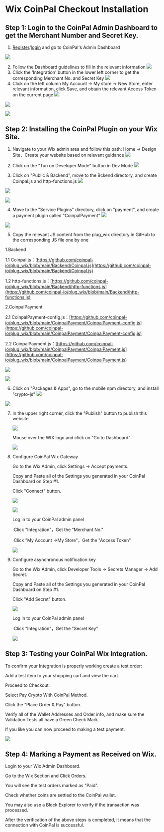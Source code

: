 # Wix CoinPal Checkout Installation

## Step 1: Login to the CoinPal Admin Dashboard to get the Merchant Number and Secret Key.
1. [Register](https://portal.coinpal.io/#/admin/register)/[login](https://portal.coinpal.io/#/admin/login) and go to CoinPal's Admin Dashboard 

![](./img/register.png)

2. Follow the Dashboard guidelines to fill in the relevant information
![](./img/kyb.png)
3. Click the 'Integration' button in the lower left corner to get the corresponding Merchant No. and Secret Key
![](./img/api-key.png)
4. Click on the left column My Account -> My store -> New Store, enter relevant information, click Save, and obtain the relevant Access Token on the current page
![](./img/store1.png)

![](./img/store2.png)

![](./img/store3.png)

## Step 2: Installing the CoinPal Plugin on your Wix Site.

1. Navigate to your Wix admin area and follow this path: Home -> Design Site，Create your website based on relevant guidance
![](./img/website1.png)

2. Click on the "Tun on Developer Mode" button in Dev Mode
![](./img/website2.png)

3. Click on "Public & Backend", move to the Bckend directory, and create Coinpal.js and http-functions.js
![](./img/website3.png)

![](./img/website4.png)

![](./img/website4-2.png)

4. Move to the "Service Plugins" directory, click on "payment", and create a payment plugin called "CoinpalPayment"
![](./img/website5.png)

![](./img/website6.png)

5. Copy the relevant JS content from the plug_wix directory in GitHub to the corresponding JS file one by one

 1.Backend
 
 1.1 Coinpal.js：[https://github.com/coinpal-io/plug_wix/blob/main/Backend/Coinpal.js](https://github.com/coinpal-io/plug_wix/blob/main/Backend/Coinpal.js)
 
 1.2 http-functions.js：[https://github.com/coinpal-io/plug_wix/blob/main/Backend/http-functions.js](https://github.com/coinpal-io/plug_wix/blob/main/Backend/http-functions.js)
 
 2.CoinpalPayment
 
 2.1 CoinpalPayment-config.js：[https://github.com/coinpal-io/plug_wix/blob/main/CoinpalPayment/CoinpalPayment-config.js](https://github.com/coinpal-io/plug_wix/blob/main/CoinpalPayment/CoinpalPayment-config.js)
 
 2.2 CoinpalPayment.js：[https://github.com/coinpal-io/plug_wix/blob/main/CoinpalPayment/CoinpalPayment.js](https://github.com/coinpal-io/plug_wix/blob/main/CoinpalPayment/CoinpalPayment.js)
 
![](./img/website7.png)

![](./img/website8.png)

6. Click on "Packages & Apps", go to the mobile npm directory, and install "crypto-js"
![](./img/website9.png)

![](./img/website10.png)
   
7. In the upper right corner, click the "Publish" button to publish this website

    
   ![](./img/website11.png)

   Mouse over the WIX logo and click on "Go to Dashboard"

   ![](./img/website12.png)


8. Configure CoinPal Wix Gateway
   
   Go to the Wix Admin, click Settings -> Accept payments.
   
   Copy and Paste all of the Settings you generated in your CoinPal Dashboard on Step #1.
   
   Click "Connect" button.
   
   ![](./img/checkout1.png)
   
   ![](./img/checkout3.png)
   
   Log in to your CoinPal admin panel
   
   ·Click "Integration"，Get the “Merchant No."
   
   ·Click "My Account ->My Store"，Get the "Access Token"
  
   ![](./img/checkout4.png)
   
9. Configure asynchronous notification key

    Go to the Wix Admin, click Developer Tools -> Secrets Manager -> Add Secret.
    
    Copy and Paste all of the Settings you generated in your CoinPal Dashboard on Step #1.
    
    Click "Add Secret" button.
    
    ![](./img/key1.png)
    
    Log in to your CoinPal admin panel
    
    ·Click "Integration"，Get the "Secret Key"
    
    ![](./img/key2.png)

## Step 3: Testing your CoinPal Wix Integration.

To confirm your Integration is properly working create a test order:

Add a test item to your shopping cart and view the cart.

Proceed to Checkout.

Select Pay Crypto With CoinPal Method.

Click the "Place Order & Pay" button.

Verify all of the Wallet Addresses and Order info, and make sure the Validation Tests all have a Green Check Mark.

If you like you can now proceed to making a test payment.

![](./img/payment2.png)

## Step 4: Marking a Payment as Received on Wix.

Login to your Wix Admin Dashboard.

Go to the Wix Section and Click Orders.

You will see the test orders marked as "Paid".

Check whether coins are settled to the CoinPal wallet.

You may also use a Block Explorer to verify if the transaction was processed.

After the verification of the above steps is completed, it means that the connection with CoinPal is successful.





